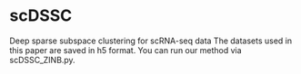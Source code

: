 # scDSSC
Deep sparse subspace clustering for scRNA-seq data
The datasets used in this paper are saved in h5 format. You can run our method via scDSSC_ZINB.py. 

